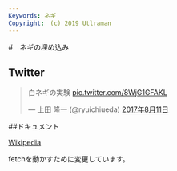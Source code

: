 ```yaml
---
Keywords: ネギ
Copyright:　(c) 2019 Utlraman
---
```


#　ネギの埋め込み

## Twitter

<blockquote class="twitter-tweet" data-lang="ja"><p lang="ja" dir="ltr">白ネギの実験 <a href="https://t.co/8WjG1GFAKL">pic.twitter.com/8WjG1GFAKL</a></p>&mdash; 上田 隆一 (@ryuichiueda) <a href="https://twitter.com/ryuichiueda/status/895812078354563072?ref_src=twsrc%5Etfw">2017年8月11日</a></blockquote>
<script async src="https://platform.twitter.com/widgets.js" charset="utf-8"></script>

##ドキュメント

[Wikipedia](https://ja.wikipedia.org/wiki/%E3%83%8D%E3%82%AE)

fetchを動かすために変更しています。
